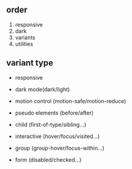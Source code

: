 
## order

1. responsive
2. dark
3. variants
4. utilities

## variant type

- responsive

- dark mode(dark/light)

- motion control (motion-safe/motion-reduce)
- pseudo elements (before/after)
- child (first-of-type/sibling...)
- interactive (hover/focus/visited...)
- group (group-hover/focus-within...)
- form (disabled/checked...)
